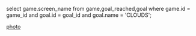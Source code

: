select game.screen_name
from game,goal_reached,goal
where game.id = game_id and goal.id = goal_id and goal.name = 'CLOUDS';

[photo](ex5_q3_photo.png)